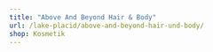 ```yaml
---
title: "Above And Beyond Hair & Body"
url: /lake-placid/above-and-beyond-hair-und-body/
shop: Kosmetik
---
```

